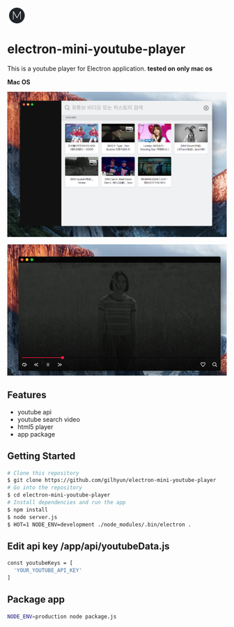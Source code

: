 ![](icons/trayIcon@2x.png)
# electron-mini-youtube-player

This is a youtube player for Electron application.
**tested on only mac os**


**Mac OS**

![screenshot](mini-s-1.png)

![screenshot](mini-s-2.png)


Features
--------
- youtube api
- youtube search video
- html5 player
- app package


Getting Started
---------------
```bash
# Clone this repository
$ git clone https://github.com/gilhyun/electron-mini-youtube-player
# Go into the repository
$ cd electron-mini-youtube-player
# Install dependencies and run the app
$ npm install
$ node server.js
$ HOT=1 NODE_ENV=development ./node_modules/.bin/electron .
```

Edit api key /app/api/youtubeData.js
---------------
```bash
const youtubeKeys = [
  'YOUR_YOUTUBE_API_KEY'
]
```


Package app
---------------
```bash
NODE_ENV=production node package.js
```
